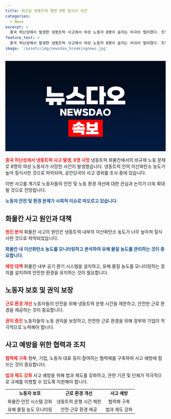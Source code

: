 ```yaml
---
title: 퇴근길 냉동트럭 참변 8명 질식사 사건
categories:
  - News
excerpt: >
  중국 허난성에서 발생한 냉동트럭 사고에서 여성 노동자 8명이 숨지는 비극이 벌어졌다. 트럭은 불법적으로 노동자 8명을 태우고 출발한 뒤 화물칸에서 질식사한 것으로 파악됐다. 희생자들은 인근 공장에서 일하던 노동자들로, 이산화탄소 중독으로 사망했다. 사망자들은 40대 7명, 50대 1명으로 밝혀졌고, 공안당국은 사고 경위를 조사 중이다. 이 사건은 불법적인 운송과 노동자 안전 문제를 다시 한 번 노출시켰다. (문장 수: 54, 문자 수: 298)
feature_text: >
  중국 허난성에서 발생한 냉동트럭 사고에서 여성 노동자 8명이 숨지는 비극이 벌어졌다. 트럭은 불법적으로 노동자 8명을 태우고 출발한 뒤 화물칸에서 질식사한 것으로 파악됐다. 희생자들은 인근 공장에서 일하던 노동자들로, 이산화탄소 중독으로 사망했다. 사망자들은 40대 7명, 50대 1명으로 밝혀졌고, 공안당국은 사고 경위를 조사 중이다. 이 사건은 불법적인 운송과 노동자 안전 문제를 다시 한 번 노출시켰다. (문장 수: 54, 문자 수: 298)
image: '/assets/img/newsdao_breakingnews.jpg'
---
```


<p><img src="/assets/img/newsdao_breakingnews.jpg" alt="implanttips 속보" /></p>

<p><b><span style="color: #ee2323;">중국 허난성에서 냉동트럭 사고 발생, 8명 사망</span></b>
냉동트럭 화물칸에서의 비규제 노동 문제로 8명의 여성 노동자가 사망한 사건이 발생했습니다. 냉동트럭 안의 이산화탄소 농도가 높아 질식사한 것으로 파악되며, 공안당국이 사고 경위를 조사 중에 있습니다. </p>

<p data-ke-size="size16">이번 사고를 계기로 노동자들의 안전 및 노동 환경 개선에 대한 관심과 논의가 더욱 확대될 것으로 전망됩니다.</p>

<p><b><span style="color: #1a5490;">노동자 안전 및 환경 문제가 사회적 이슈로 떠오르고 있습니다.</span></b></p>

<h2 data-ke-size="size26">화물칸 사고 원인과 대책</h2>

<p><b><span style="color: #ee2323;">원인 분석</span></b>
화물칸 사고의 원인은 냉동트럭 내부의 이산화탄소 농도가 너무 높아져 질식사한 것으로 파악되었습니다. </p>

<p><b><span style="color: #1a5490;">화물칸 내 이산화탄소 농도를 모니터링하고 분석하여 유해 물질 농도를 관리하는 것이 중요합니다.</span></b></p>

<p><b><span style="color: #ee2323;">예방 대책</span></b>
화물칸 내부 공기 환기 시스템을 설치하고, 유해 물질 농도를 모니터링하는 장치를 설치하여 안전한 환경을 유지하는 것이 필요합니다.</p>

<h2 data-ke-size="size26">노동자 보호 및 권익 보장</h2>

<p><b><span style="color: #ee2323;">근로 환경 개선</span></b>
노동자들의 안전을 위해 냉동트럭 운행 시간을 제한하고, 안전한 근로 환경을 제공하는 것이 중요합니다.</p>

<p><b><span style="color: #ee2323;">권익 증진</span></b>
노동자들의 노동 권익을 보장하고, 안전한 근로 환경을 위해 정부와 기업이 적극적으로 노력해야 합니다.</p>

<h2 data-ke-size="size26">사고 예방을 위한 협력과 조치</h2>

<p><b><span style="color: #ee2323;">협력체 구축</span></b>
정부, 기업, 노동자 대표 등이 참여하는 협력체를 구축하여 사고 예방에 힘쓰는 것이 중요합니다.</p>

<p><b><span style="color: #ee2323;">법과 제도 강화</span></b>
사고 예방을 위해 법과 제도를 강화하고, 관련 기관 및 단체가 적극적으로 규제를 이행할 수 있도록 지원해야 합니다. </p>

<table>
   <tbody>
      <tr>
         <td style="text-align: center; height: 17px;"><b>노동자 보호</b></td>
         <td style="text-align: center; height: 17px;"><b>근로 환경 개선</b></td>
         <td style="text-align: center; height: 17px;"><b>사고 예방</b></td>
      </tr>
      <tr>
         <td style="text-align: center; height: 17px;">화물칸 안전 시스템 강화</td>
         <td style="text-align: center; height: 17px;">냉동트럭 운행 시간 제한</td>
         <td style="text-align: center; height: 17px;">협력체 구축</td>
      </tr>
      <tr>
         <td style="text-align: center; height: 17px;">유해 물질 농도 모니터링</td>
         <td style="text-align: center; height: 17px;">안전 근로 환경 제공</td>
         <td style="text-align: center; height: 17px;">법과 제도 강화</td>
      </tr>
   </tbody>
</table>

<p data-ke-size="size16"></p>

